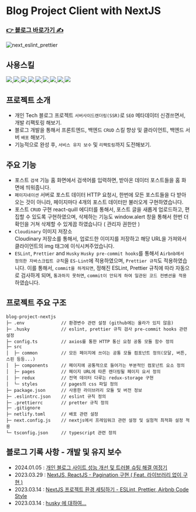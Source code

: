 # Blog Project Client with NextJS

### [ 👉 블로그 바로가기 ✍️ ](https://lsevina126.netlify.app)

![next_eslint_prettier](https://github.com/BVBFD/Blog-project/assets/83178592/1533b501-0375-4aef-a490-a0730aec1147)

## 사용스킬
<a href="링크" target="_blank">
  <img src="https://img.shields.io/badge/Next.js-000000?style=for-the-badge&logo=next.js&logoColor=fff" />
</a>
<a href="링크" target="_blank">
  <img src="https://img.shields.io/badge/Redux-764ABC?style=for-the-badge&logo=redux&logoColor=fff" />
</a>
<a href="링크" target="_blank">
  <img src="https://img.shields.io/badge/Sass-CC6699?style=for-the-badge&logo=sass&logoColor=fff" />
</a>
<a href="링크" target="_blank">
  <img src="https://img.shields.io/badge/SWR-000000?style=for-the-badge&logo=SWR&logoColor=fff" />
</a>
<a href="링크" target="_blank">
  <img src="https://img.shields.io/badge/TypeScript-3178C6?style=for-the-badge&logo=TypeScript&logoColor=fff" />
</a>
<a href="링크" target="_blank">
  <img src="https://img.shields.io/badge/Axios-5A29E4?style=for-the-badge&logo=Axios&logoColor=fff" />
</a>
<a href="링크" target="_blank">
  <img src="https://img.shields.io/badge/antdesign-0170FE?style=for-the-badge&logo=antdesign&logoColor=fff" />
</a>
<a href="링크" target="_blank">
  <img src="https://img.shields.io/badge/ESLint-4B32C3?style=for-the-badge&logo=ESLint&logoColor=fff" />
</a>
<a href="링크" target="_blank">
  <img src="https://img.shields.io/badge/Prettier-F7B93E?style=for-the-badge&logo=prettier&logoColor=fff" />
</a>

## 프로젝트 소개

- 개인 Tech 블로그 프로젝트 `서버사이드렌더링(SSR)`로 `SEO` 메타데이터 신경쓰면서, 개발 리팩토링 해보기.
- 블로그 개발을 통해서 프론트엔드, 백엔드 `CRUD` 스킬 향상 및 클라이언트, 백엔드 서버 `배포` 해보기.
- 기능적으로 완성 후, `서비스 유지 보수` 및 `리팩토링`까지 도전해보기.

## 주요 기능

- 포스트 `검색` 기능
홈 화면에서 검색어를 입력하면, 받아온 데이터 포스트들을 홈 화면에 띄워줍니다.
- `페이지네이션`
서버로 포스트 데이터 HTTP 요청시, 한번에 모든 포스트들을 다 받아오는 것이 아니라, 페이지마다 4개의 포스트 데이터만 불러오게 구현하였습니다.
- 포스트 `CRUD` 구현
react-quill 에디터를 통해서, 포스트 글을 새롭게 업로드하고, 편집할 수 있도록 구현하였으며, 삭제하는 기능도 window.alert 창을 통해서 한번 더 확인을 거쳐 삭제할 수 있게끔 하였습니다 ( 관리자 권한만 )
- `Cloudinary` 이미지 저장소    
Cloudinary 저장소를 통해서, 업로드한 이미지를 저장하고 해당 URL을 가져와서 클라이언트의 img 태그에 이식시켜주었습니다.
- `ESLint`, `Prettier` and `Husky`
`Husky pre-commit hooks`를 통해서 `Airbnb에서 정의한 자바스크립트 규칙`을 `ES-Lint`에 적용하였으며, `Prettier 규칙`도 적용하였습니다. 이를 통해서, `commit을 하게되면`, 정해진 ESLint, Prettier 규칙에 따라 자동으로 검사하게 되며, `통과하지 못하면`, `commit이 안되게 하여 일관된 코드 컨벤션을 적용`하였습니다.
 
## 프로젝트 주요 구조

```
blog-project-nextjs
├─ .env              // 환경변수 관련 설정 (github에는 올라가 있지 않음)
├─ .husky            // eslint, prettier 규칙 검사 pre-commit hooks 관련 설정
├─ config.ts         // axios를 통한 HTTP 통신 요청 공통 모듈 함수 정의
├─ src               
│  ├─ common         // 모든 페이지에 쓰이는 공통 모듈 컴포넌트 정의(모달, 버튼, 스핀 등등...) 
│  ├─ components     // 페이지에 공통적으로 들어가는 부분적인 컴포넌트 요소 정의 
│  ├─ pages          // 페이지 URL에 따른 렌더링될 페이지 요서 정의 
│  ├─ redux          // 전역 데이터 다루는 redux-storage 구현
│  └─ styles         // pages의 css 파일 정의 
├─ package.json      // 사용한 라이브러리 모듈 및 버전 정보
├─ .eslintrc.json    // eslint 규칙 정의
├─ .prettierrc       // pretter 규칙 정의
├─ .gitignore        
├─ netlify.toml      // 배포 관련 설정
├─ next.config.js    // nextjs에서 프레임워크 관련 설정 및 실험적 최적화 설정 적용
└─ tsconfig.json     // typescript 관련 정의
```

## 블로그 기록 사항 - 개발 및 유지 보수

- 2024.01.05 : [개인 블로그 사이트 성능 개선 및 트러블 슈팅 해결 여정기](https://lsevina126.netlify.app/post/65979ed57a920683806df985)
- 2023.03.29 : [NextJS, ReactJS - Pagination 구현 ( Feat. 라이브러리 없이 구현 )](https://lsevina126.netlify.app/post/642350ca059244411a587631)
- 2023.03.14 : [NextJS 프로젝트 환경 세팅하기 - ESLint, Prettier, Airbnb Code Style](https://lsevina126.netlify.app/post/640fbf8f059244411a581db4)
- 2023.03.14 : [husky 에 대하여...](https://lsevina126.netlify.app/post/640fbf8f059244411a581db4)
